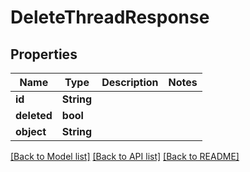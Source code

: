 # DeleteThreadResponse

## Properties
Name | Type | Description | Notes
------------ | ------------- | ------------- | -------------
**id** | **String** |  | 
**deleted** | **bool** |  | 
**object** | **String** |  | 

[[Back to Model list]](../README.md#documentation-for-models) [[Back to API list]](../README.md#documentation-for-api-endpoints) [[Back to README]](../README.md)


